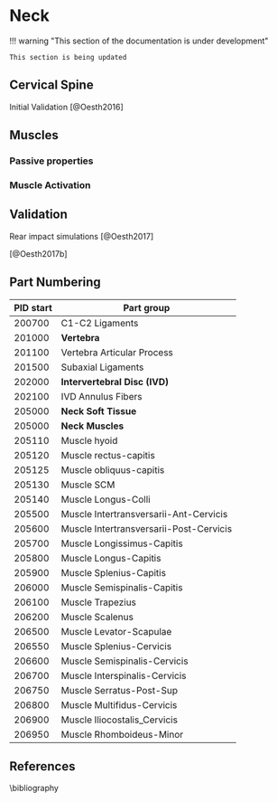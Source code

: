 # Neck

!!! warning "This section of the documentation is under development"
    
    This section is being updated
    
## Cervical Spine

Initial Validation [@Oesth2016]

## Muscles

### Passive properties

### Muscle Activation

## Validation

Rear impact simulations [@Oesth2017]

[@Oesth2017b]

## Part Numbering


| PID start | Part group  
| ---------|----------
|  200700 |  C1-C2 Ligaments
|  201000 |  **Vertebra**
|  201100 |  Vertebra Articular Process
|  201500 |  Subaxial Ligaments
|  202000 | **Intervertebral Disc (IVD)**
|  202100 | IVD Annulus Fibers
|  205000 | **Neck Soft Tissue**
|  205000 | **Neck Muscles**
|  205110 | Muscle hyoid
|  205120 | Muscle rectus-capitis
|  205125 | Muscle obliquus-capitis
|  205130 | Muscle SCM
|  205140 | Muscle Longus-Colli
|  205500 | Muscle Intertransversarii-Ant-Cervicis
|  205600 | Muscle Intertransversarii-Post-Cervicis
|  205700 | Muscle Longissimus-Capitis
|  205800 | Muscle Longus-Capitis
|  205900 | Muscle Splenius-Capitis
|  206000 | Muscle Semispinalis-Capitis
|  206100 | Muscle Trapezius
|  206200 | Muscle Scalenus 
|  206500 | Muscle Levator-Scapulae
|  206550 | Muscle Splenius-Cervicis
|  206600 | Muscle Semispinalis-Cervicis
|  206700 | Muscle Interspinalis-Cervicis
|  206750 | Muscle Serratus-Post-Sup
|  206800 | Muscle Multifidus-Cervicis
|  206900 | Muscle Iliocostalis_Cervicis
|  206950 | Muscle Rhomboideus-Minor

## References

\bibliography
